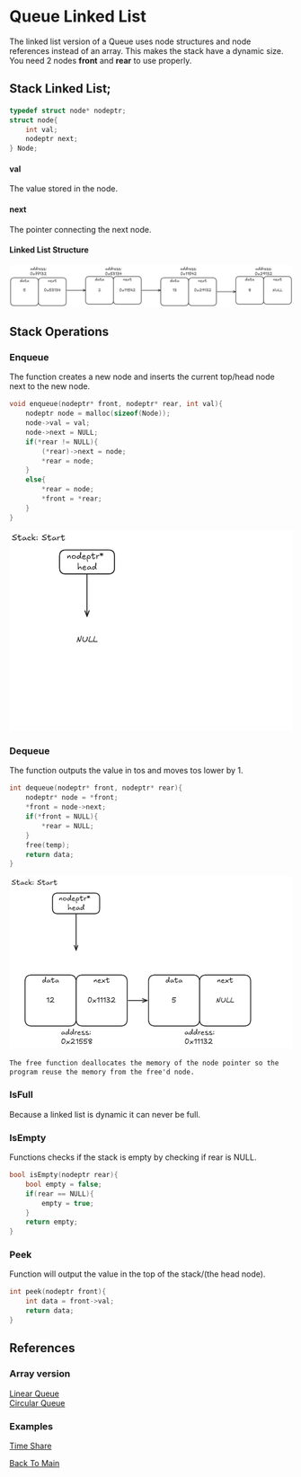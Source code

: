 # Queue Linked List

The linked list version of a Queue uses node structures and node references instead of
an array. This makes the stack have a dynamic size.
You need 2 nodes **front** and **rear** to use properly.
## Stack Linked List;
```c
typedef struct node* nodeptr;
struct node{
    int val;
    nodeptr next;
} Node;
```
#### val
The value stored in the node.
#### next
The pointer connecting the next node.

#### Linked List Structure
![alt text](Images/stack_linkedlist.png)

## Stack Operations
### Enqueue
The function creates a new node and inserts the current top/head node next to the new  node.
```c
void enqueue(nodeptr* front, nodeptr* rear, int val){
    nodeptr node = malloc(sizeof(Node));
    node->val = val;
    node->next = NULL;
    if(*rear != NULL){
        (*rear)->next = node;
        *rear = node;
    }
    else{
        *rear = node;
        *front = *rear;
    }
}
```
![alt text](Images/push_stackLL.gif)
### Dequeue
The function outputs the value in tos and moves tos lower by 1.
```c
int dequeue(nodeptr* front, nodeptr* rear){
    nodeptr* node = *front;
    *front = node->next;
    if(*front = NULL){
        *rear = NULL;
    }
	free(temp);
    return data;
}
```
![alt text](Images/pop_stackLL.gif)
``` 
The free function deallocates the memory of the node pointer so the program reuse the memory from the free'd node.
```
### IsFull
Because a linked list is dynamic it can never be full.

### IsEmpty
Functions checks if the stack is empty by checking if rear is NULL.

```c
bool isEmpty(nodeptr rear){
    bool empty = false;
    if(rear == NULL){
	    empty = true;
    }
    return empty;
}
```

### Peek
Function will output the value in the top of the stack/(the head node).
```c
int peek(nodeptr front){
    int data = front->val;
    return data;
}
```
## References
### Array version
[Linear Queue](Queue.md)<br>
[Circular Queue](CQueue.md)
### Examples
[Time Share](Examples/timeShareL.c)

[Back To Main](readme.md)
